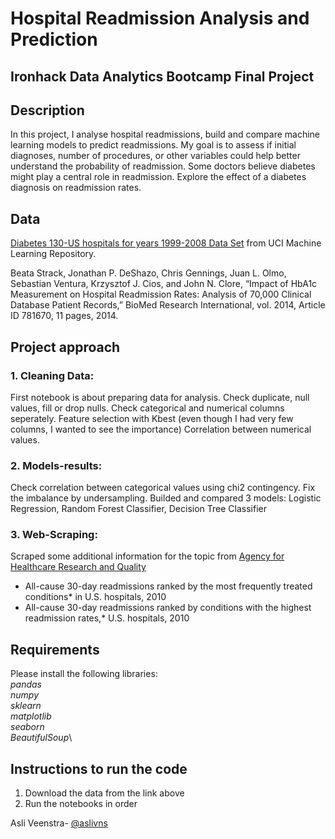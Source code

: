 
# Hospital Readmission Analysis and Prediction
## Ironhack Data Analytics Bootcamp Final Project
## Description

In this project, I analyse hospital readmissions, build and compare machine learning models to predict readmissions.
My goal is to assess if initial diagnoses, number of procedures, or other variables could help better understand the probability of readmission.
Some doctors believe diabetes might play a central role in readmission. Explore the effect of a diabetes diagnosis on readmission rates.

## Data

[Diabetes 130-US hospitals for years 1999-2008 Data Set](https://archive.ics.uci.edu/ml/datasets/Diabetes+130-US+hospitals+for+years+1999-2008#) from UCI Machine Learning Repository.

Beata Strack, Jonathan P. DeShazo, Chris Gennings, Juan L. Olmo, Sebastian Ventura, Krzysztof J. Cios, and John N. Clore, “Impact of HbA1c Measurement on Hospital Readmission Rates: Analysis of 70,000 Clinical Database Patient Records,” BioMed Research International, vol. 2014, Article ID 781670, 11 pages, 2014.

## Project approach

### 1. Cleaning Data: 
First notebook is about preparing data for analysis. 
Check duplicate, null values, fill or drop nulls. Check categorical and numerical columns seperately.
Feature selection with Kbest (even though I had very few columns, I wanted to see the importance)
Correlation between numerical values.

### 2. Models-results:
Check correlation between categorical values using chi2 contingency.
Fix the imbalance by undersampling.
Builded and compared 3 models: Logistic Regression, Random Forest Classifier, Decision Tree Classifier

### 3. Web-Scraping:
Scraped some additional information for the topic from [Agency for Healthcare Research and Quality](https://www.ahrq.gov/)
- All-cause 30-day readmissions ranked by the most frequently treated conditions* in U.S. hospitals, 2010
- All-cause 30-day readmissions ranked by conditions with the highest readmission rates,* U.S. hospitals, 2010

## Requirements

Please install the following libraries:\
*pandas*\
*numpy*\
*sklearn*\
*matplotlib*\
*seaborn*\
*BeautifulSoup*\


## Instructions to run the code
1. Download the data from the link above
2. Run the notebooks in order


Asli Veenstra- [@aslivns](https://github.com/aslivns/)
